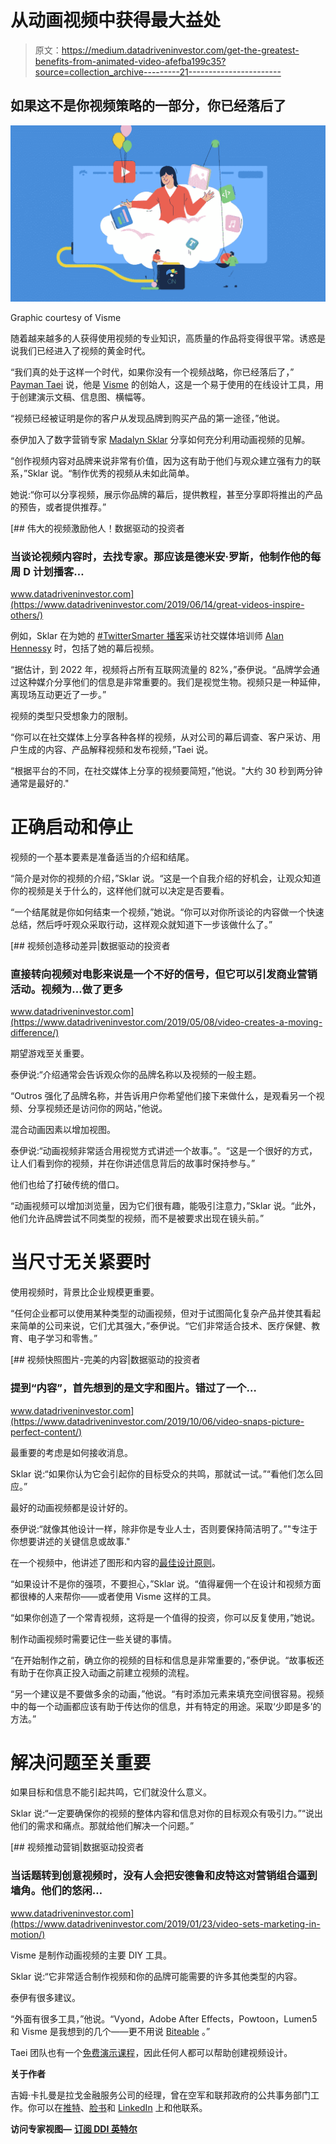 # 从动画视频中获得最大益处

> 原文：<https://medium.datadriveninvestor.com/get-the-greatest-benefits-from-animated-video-afefba199c35?source=collection_archive---------21----------------------->

## 如果这不是你视频策略的一部分，你已经落后了

![](img/cedd4b1e35dd62a4ebea1a4559593c68.png)

Graphic courtesy of Visme

随着越来越多的人获得使用视频的专业知识，高质量的作品将变得很平常。诱惑是说我们已经进入了视频的黄金时代。

“我们真的处于这样一个时代，如果你没有一个视频战略，你已经落后了，” [Payman Taei](https://twitter.com/PaymanTaei/) 说，他是 [Visme](https://twitter.com/VismeApp) 的创始人，这是一个易于使用的在线设计工具，用于创建演示文稿、信息图、横幅等。

“视频已经被证明是你的客户从发现品牌到购买产品的第一途径，”他说。

泰伊加入了数字营销专家 [Madalyn Sklar](https://twitter.com/MadalynSklar) 分享如何充分利用动画视频的见解。

“创作视频内容对品牌来说非常有价值，因为这有助于他们与观众建立强有力的联系，”Sklar 说。“制作优秀的视频从未如此简单。

她说:“你可以分享视频，展示你品牌的幕后，提供教程，甚至分享即将推出的产品的预告，或者提供推荐。”

[](https://www.datadriveninvestor.com/2019/06/14/great-videos-inspire-others/) [## 伟大的视频激励他人！数据驱动的投资者

### 当谈论视频内容时，去找专家。那应该是德米安·罗斯，他制作他的每周 D 计划播客…

www.datadriveninvestor.com](https://www.datadriveninvestor.com/2019/06/14/great-videos-inspire-others/) 

例如，Sklar 在为她的 [#TwitterSmarter 播客](https://twitter.com/MadalynSklar/status/1192515880971845632)采访社交媒体培训师 [Alan Hennessy](https://twitter.com/Kompassmedia/) 时，包括了她的幕后视频。

“据估计，到 2022 年，视频将占所有互联网流量的 82%，”泰伊说。“品牌学会通过这种媒介分享他们的信息是非常重要的。我们是视觉生物。视频只是一种延伸，离现场互动更近了一步。”

视频的类型只受想象力的限制。

“你可以在社交媒体上分享各种各样的视频，从对公司的幕后调查、客户采访、用户生成的内容、产品解释视频和发布视频，”Taei 说。

“根据平台的不同，在社交媒体上分享的视频要简短，”他说。"大约 30 秒到两分钟通常是最好的."

# **正确启动和停止**

视频的一个基本要素是准备适当的介绍和结尾。

“简介是对你的视频的介绍，”Sklar 说。“这是一个自我介绍的好机会，让观众知道你的视频是关于什么的，这样他们就可以决定是否要看。

“一个结尾就是你如何结束一个视频，”她说。“你可以对你所谈论的内容做一个快速总结，然后呼吁观众采取行动，这样观众就知道下一步该做什么了。”

[](https://www.datadriveninvestor.com/2019/05/08/video-creates-a-moving-difference/) [## 视频创造移动差异|数据驱动的投资者

### 直接转向视频对电影来说是一个不好的信号，但它可以引发商业营销活动。视频为…做了更多

www.datadriveninvestor.com](https://www.datadriveninvestor.com/2019/05/08/video-creates-a-moving-difference/) 

期望游戏至关重要。

泰伊说:“介绍通常会告诉观众你的品牌名称以及视频的一般主题。

“Outros 强化了品牌名称，并告诉用户你希望他们接下来做什么，是观看另一个视频、分享视频还是访问你的网站，”他说。

混合动画因素以增加视图。

泰伊说:“动画视频非常适合用视觉方式讲述一个故事。”。“这是一个很好的方式，让人们看到你的视频，并在你讲述信息背后的故事时保持参与。”

他们也给了打破传统的借口。

“动画视频可以增加浏览量，因为它们很有趣，能吸引注意力，”Sklar 说。“此外，他们允许品牌尝试不同类型的视频，而不是被要求出现在镜头前。”

# **当尺寸无关紧要时**

使用视频时，背景比企业规模更重要。

“任何企业都可以使用某种类型的动画视频，但对于试图简化复杂产品并使其看起来简单的公司来说，它们尤其强大，”泰伊说。“它们非常适合技术、医疗保健、教育、电子学习和零售。”

[](https://www.datadriveninvestor.com/2019/10/06/video-snaps-picture-perfect-content/) [## 视频快照图片-完美的内容|数据驱动的投资者

### 提到“内容”，首先想到的是文字和图片。错过了一个…

www.datadriveninvestor.com](https://www.datadriveninvestor.com/2019/10/06/video-snaps-picture-perfect-content/) 

最重要的考虑是如何接收消息。

Sklar 说:“如果你认为它会引起你的目标受众的共鸣，那就试一试。”“看他们怎么回应。”

最好的动画视频都是设计好的。

泰伊说:“就像其他设计一样，除非你是专业人士，否则要保持简洁明了。”"专注于你想要讲述的关键信息或故事."

在一个视频中，他讲述了图形和内容的[最佳设计原则](https://youtu.be/mOA0WH00reA)。

“如果设计不是你的强项，不要担心，”Sklar 说。“值得雇佣一个在设计和视频方面都很棒的人来帮你——或者使用 Visme 这样的工具。

“如果你创造了一个常青视频，这将是一个值得的投资，你可以反复使用，”她说。

制作动画视频时需要记住一些关键的事情。

“在开始制作之前，确立你的视频的目标和信息是非常重要的，”泰伊说。“故事板还有助于在你真正投入动画之前建立视频的流程。

“另一个建议是不要做多余的动画，”他说。“有时添加元素来填充空间很容易。视频中的每一个动画都应该有助于传达你的信息，并有特定的用途。采取‘少即是多’的方法。”

# **解决问题至关重要**

如果目标和信息不能引起共鸣，它们就没什么意义。

Sklar 说:“一定要确保你的视频的整体内容和信息对你的目标观众有吸引力。”“说出他们的需求和痛点。那就给他们解决一个问题。”

[](https://www.datadriveninvestor.com/2019/01/23/video-sets-marketing-in-motion/) [## 视频推动营销|数据驱动投资者

### 当话题转到创意视频时，没有人会把安德鲁和皮特这对营销组合逼到墙角。他们的悠闲…

www.datadriveninvestor.com](https://www.datadriveninvestor.com/2019/01/23/video-sets-marketing-in-motion/) 

Visme 是制作动画视频的主要 DIY 工具。

Sklar 说:“它非常适合制作视频和你的品牌可能需要的许多其他类型的内容。

泰伊有很多建议。

“外面有很多工具，”他说。“Vyond，Adobe After Effects，Powtoon，Lumen5 和 Visme 是我想到的几个——更不用说 [Biteable](https://twitter.com/teambiteable/) 。”

Taei 团队也有一个[免费演示课程](https://www.visme.co/certifications/memorable-visual-presentations/)，因此任何人都可以帮助创建视频设计。

**关于作者**

吉姆·卡扎曼是拉戈金融服务公司的经理，曾在空军和联邦政府的公共事务部门工作。你可以在[推特](https://twitter.com/JKatzaman)、[脸书](https://www.facebook.com/jim.katzaman)和 [LinkedIn](https://www.linkedin.com/in/jim-katzaman-33641b21/) 上和他联系。

**访问专家视图—** [**订阅 DDI 英特尔**](https://datadriveninvestor.com/ddi-intel)